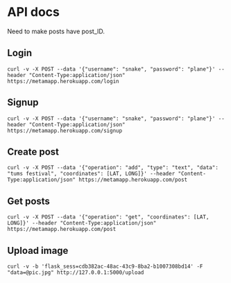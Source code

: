 # API docs

Need to make posts have post_ID.

## Login

`curl -v -X POST --data '{"username": "snake", "password": "plane"}' --header "Content-Type:application/json" https://metamapp.herokuapp.com/login`

## Signup

`curl -v -X POST --data '{"username": "snake", "password": "plane"}' --header "Content-Type:application/json" https://metamapp.herokuapp.com/signup`

## Create post

`curl -v -X POST --data '{"operation": "add", "type": "text", "data": "tums festival", "coordinates": [LAT, LONG]}' --header "Content-Type:application/json" https://metamapp.herokuapp.com/post`

## Get posts

`curl -v -X POST --data '{"operation": "get", "coordinates": [LAT, LONG]}' --header "Content-Type:application/json" https://metamapp.herokuapp.com/post`

## Upload image

`curl -v -b 'flask_sess=cdb382ac-48ac-43c9-8ba2-b1007308bd14' -F "data=@pic.jpg" http://127.0.0.1:5000/upload`
